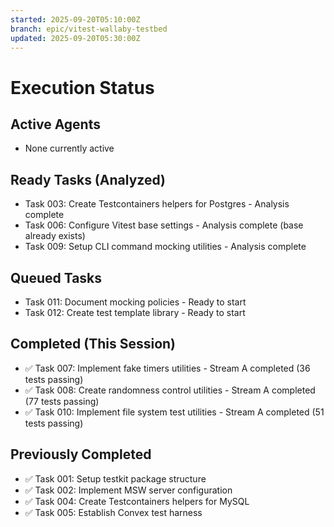 ```yaml
---
started: 2025-09-20T05:10:00Z
branch: epic/vitest-wallaby-testbed
updated: 2025-09-20T05:30:00Z
---
```


# Execution Status

## Active Agents

- None currently active

## Ready Tasks (Analyzed)

- Task 003: Create Testcontainers helpers for Postgres - Analysis complete
- Task 006: Configure Vitest base settings - Analysis complete (base already exists)
- Task 009: Setup CLI command mocking utilities - Analysis complete

## Queued Tasks

- Task 011: Document mocking policies - Ready to start
- Task 012: Create test template library - Ready to start

## Completed (This Session)

- ✅ Task 007: Implement fake timers utilities - Stream A completed (36 tests passing)
- ✅ Task 008: Create randomness control utilities - Stream A completed (77 tests passing)
- ✅ Task 010: Implement file system test utilities - Stream A completed (51 tests passing)

## Previously Completed

- ✅ Task 001: Setup testkit package structure
- ✅ Task 002: Implement MSW server configuration
- ✅ Task 004: Create Testcontainers helpers for MySQL
- ✅ Task 005: Establish Convex test harness
